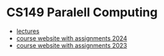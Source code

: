 # CS149 Paralell Computing

- [lectures](https://www.youtube.com/watch?v=V1tINV2-9p4&list=PLoROMvodv4rMp7MTFr4hQsDEcX7Bx6Odp&index=1)
- [course website with assignments 2024](https://gfxcourses.stanford.edu/cs149/fall24/)
- [course website with assignments 2023](https://gfxcourses.stanford.edu/cs149/fall23/)